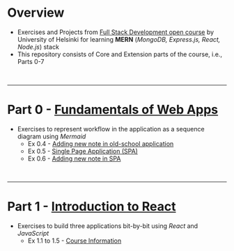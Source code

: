 # Overview
- Exercises and Projects from [Full Stack Development open course](https://fullstackopen.com/en/) by University of Helsinki for learning **MERN** (_MongoDB, Express.js, React, Node.js_) stack
- This repository consists of Core and Extension parts of the course, i.e., Parts 0-7

<br>
<hr>

# Part 0 - [Fundamentals of Web Apps](https://fullstackopen.com/en/part0/fundamentals_of_web_apps)
- Exercises to represent workflow in the application as a sequence diagram using _Mermaid_
    - Ex 0.4 - [Adding new note in old-school application](/part0/new-note-diagram.md)
    - Ex 0.5 - [Single Page Application (SPA)](/part0/spa-diagram.md)
    - Ex 0.6 - [Adding new note in SPA](/part0/spa-new-note-diagram.md)

<br>
<hr>

# Part 1 - [Introduction to React](https://fullstackopen.com/en/part1/introduction_to_react)
- Exercises to build three applications bit-by-bit using _React_ and _JavaScript_
    - Ex 1.1 to 1.5 - [Course Information](/part1/courseinfo/src/App.jsx) 
